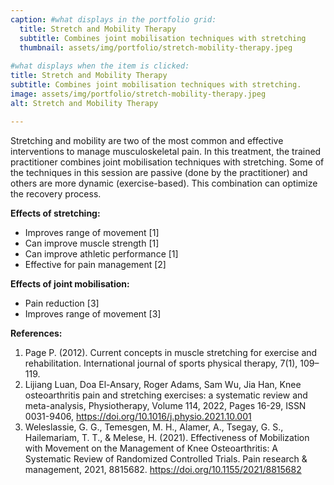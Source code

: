 ```yaml
---
caption: #what displays in the portfolio grid:
  title: Stretch and Mobility Therapy
  subtitle: Combines joint mobilisation techniques with stretching
  thumbnail: assets/img/portfolio/stretch-mobility-therapy.jpeg
  
#what displays when the item is clicked:
title: Stretch and Mobility Therapy
subtitle: Combines joint mobilisation techniques with stretching.
image: assets/img/portfolio/stretch-mobility-therapy.jpeg
alt: Stretch and Mobility Therapy

---
```

Stretching and mobility are two of the most common and effective interventions to manage musculoskeletal pain. In this treatment, the trained practitioner combines joint mobilisation techniques with stretching. Some of the techniques in this session are passive (done by the practitioner) and others are more dynamic (exercise-based). This combination can optimize the recovery process.

**Effects of stretching:**  
- Improves range of movement [1]  
- Can improve muscle strength [1]  
- Can improve athletic performance [1]  
- Effective for pain management [2]  

**Effects of joint mobilisation:**  
- Pain reduction [3]  
- Improves range of movement [3]  

**References:**  
1. Page P. (2012). Current concepts in muscle stretching for exercise and rehabilitation. International journal of sports physical therapy, 7(1), 109–119.
2. Lijiang Luan, Doa El-Ansary, Roger Adams, Sam Wu, Jia Han, Knee osteoarthritis pain and stretching exercises: a systematic review and meta-analysis, Physiotherapy, Volume 114, 2022, Pages 16-29, ISSN 0031-9406, https://doi.org/10.1016/j.physio.2021.10.001
3. Weleslassie, G. G., Temesgen, M. H., Alamer, A., Tsegay, G. S., Hailemariam, T. T., & Melese, H. (2021). Effectiveness of Mobilization with Movement on the Management of Knee Osteoarthritis: A Systematic Review of Randomized Controlled Trials. Pain research & management, 2021, 8815682. https://doi.org/10.1155/2021/8815682 

